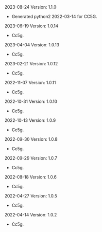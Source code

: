 2023-08-24 Version: 1.1.0
- Generated python2 2022-03-14 for CC5G.

2023-06-19 Version: 1.0.14
- Cc5g.

2023-04-04 Version: 1.0.13
- Cc5g.

2023-02-21 Version: 1.0.12
- Cc5g.

2022-11-07 Version: 1.0.11
- Cc5g.

2022-10-31 Version: 1.0.10
- Cc5g.

2022-10-13 Version: 1.0.9
- Cc5g.

2022-09-30 Version: 1.0.8
- Cc5g.

2022-09-29 Version: 1.0.7
- Cc5g.

2022-08-18 Version: 1.0.6
- Cc5g.

2022-04-27 Version: 1.0.5
- Cc5g.

2022-04-14 Version: 1.0.2
- Cc5g.


